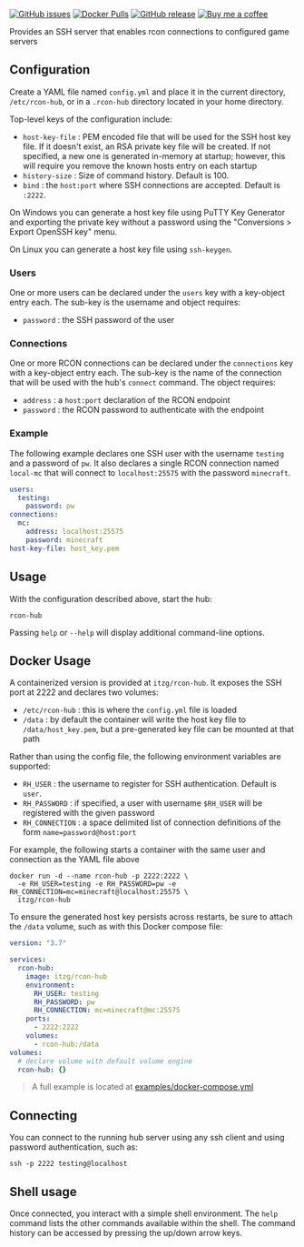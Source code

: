 
[![GitHub issues](https://img.shields.io/github/issues/itzg/rcon-hub.svg)](https://github.com/itzg/rcon-hub/issues)
[![Docker Pulls](https://img.shields.io/docker/pulls/itzg/rcon-hub.svg)](https://cloud.docker.com/u/itzg/repository/docker/itzg/rcon-hub)
[![GitHub release](https://img.shields.io/github/release/itzg/rcon-hub.svg)](https://github.com/itzg/rcon-hub/releases)
[![Buy me a coffee](https://img.shields.io/badge/Donate-Buy%20me%20a%20coffee-orange.svg)](https://www.buymeacoffee.com/itzg)

Provides an SSH server that enables rcon connections to configured game servers

## Configuration

Create a YAML file named `config.yml` and place it in the current directory, `/etc/rcon-hub`, or 
in a `.rcon-hub` directory located in your home directory.

Top-level keys of the configuration include:

- `host-key-file` : PEM encoded file that will be used for the SSH host key file. If it doesn't exist, an RSA
  private key file will be created. If not specified, a new one is generated in-memory at startup; however, this
  will require you remove the known hosts entry on each startup
- `history-size` : Size of command history. Default is 100.
- `bind` : the `host:port` where SSH connections are accepted. Default is `:2222`.

On Windows you can generate a host key file using PuTTY Key Generator and exporting the private
key without a password using the "Conversions > Export OpenSSH key" menu.

On Linux you can generate a host key file using `ssh-keygen`.

### Users

One or more users can be declared under the `users` key with a key-object entry each. 
The sub-key is the username and object requires:
- `password` : the SSH password of the user 

### Connections

One or more RCON connections can be declared under the `connections` key with a key-object entry each.
The sub-key is the name of the connection that will be used with the hub's `connect` command. The object requires:
- `address` : a `host:port` declaration of the RCON endpoint
- `password` : the RCON password to authenticate with the endpoint

### Example

The following example declares one SSH user with the username `testing` and a password of `pw`. 
It also declares a single RCON connection named `local-mc` that will connect to `localhost:25575` with the
password `minecraft`.

```yaml
users:
  testing:
    password: pw
connections:
  mc:
    address: localhost:25575
    password: minecraft
host-key-file: host_key.pem
```

## Usage

With the configuration described above, start the hub:

```
rcon-hub
```

Passing `help` or `--help` will display additional command-line options.

## Docker Usage

A containerized version is provided at `itzg/rcon-hub`. It exposes the SSH port at 2222 and declares two volumes:
- `/etc/rcon-hub` : this is where the `config.yml` file is loaded
- `/data` : by default the container will write the host key file to `/data/host_key.pem`, 
  but a pre-generated key file can be mounted at that path
  
Rather than using the config file, the following environment variables are supported:
- `RH_USER` : the username to register for SSH authentication. Default is `user`.
- `RH_PASSWORD` : if specified, a user with username `$RH_USER` will be registered with the given password 
- `RH_CONNECTION` : a space delimited list of connection definitions of the form `name=password@host:port`

For example, the following starts a container with the same user and connection as the YAML file above

```
docker run -d --name rcon-hub -p 2222:2222 \
  -e RH_USER=testing -e RH_PASSWORD=pw -e RH_CONNECTION=mc=minecraft@localhost:25575 \
  itzg/rcon-hub
```

To ensure the generated host key persists across restarts, be sure to attach the `/data` volume,
such as with this Docker compose file:

```yaml
version: "3.7"

services:
  rcon-hub:
    image: itzg/rcon-hub
    environment:
      RH_USER: testing
      RH_PASSWORD: pw
      RH_CONNECTION: mc=minecraft@mc:25575
    ports:
      - 2222:2222
    volumes:
      - rcon-hub:/data
volumes:
  # declare volume with default volume engine
  rcon-hub: {}
```

> A full example is located at [examples/docker-compose.yml](examples/docker-compose.yml)

## Connecting

You can connect to the running hub server using any ssh client and using password authentication, such as:

```
ssh -p 2222 testing@localhost
```

## Shell usage

Once connected, you interact with a simple shell environment. The `help` command lists the other commands
available within the shell. The command history can be accessed by pressing the up/down arrow keys.